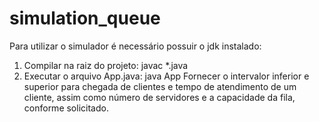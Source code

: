 # simulation_queue
Para utilizar o simulador é necessário possuir o jdk instalado:
1. Compilar na raiz do projeto:
  javac *.java 
2. Executar o arquivo App.java:
  java App
  Fornecer o intervalor inferior e superior para chegada de clientes e tempo de atendimento de um cliente, assim como número de servidores e a capacidade     da fila, conforme solicitado.
 
